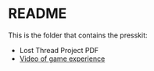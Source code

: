# README
This is the folder that contains the presskit:
- Lost Thread Project PDF
- [Video of game experience](https://youtu.be/0kUF-QwHtjQ)